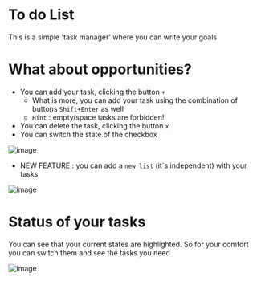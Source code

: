 # To do List
This is a simple 'task manager' where you can write your goals 
# What about opportunities? 
 * You can add your task, clicking the button `+`
    * What is more, you can add your task using the combination of buttons `Shift+Enter` as well
    * `Hint` : empty/space tasks are forbidden!
 * You can delete the task, clicking the button `x`
 * You can switch the state of the checkbox 
 

![image](https://github.com/SharpDevOps10/TodoList/assets/71943754/b51d4220-5b01-48a3-adf1-d700280a0576)


* NEW FEATURE : you can add a `new list` (it`s independent) with your tasks

![image](https://user-images.githubusercontent.com/71943754/232310075-706a4431-dd7e-434e-a766-caa2b2309cbc.png)

# Status of your tasks 
You can see that your current states are highlighted. So for your comfort you can switch them and see the tasks you need

![image](https://user-images.githubusercontent.com/71943754/229724767-609901c1-7973-4f0b-af2a-a305ab5cb955.png)
